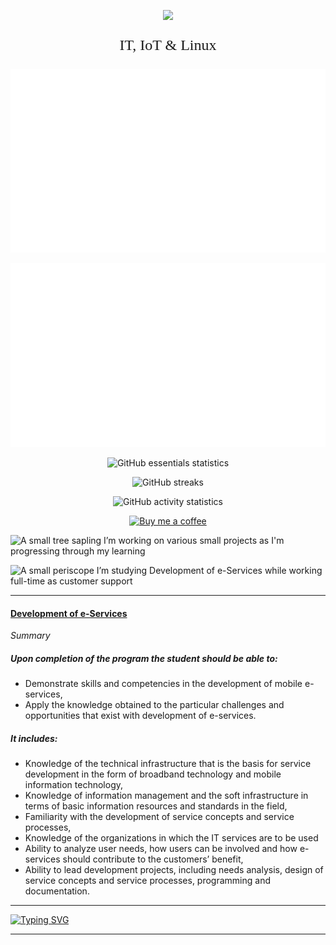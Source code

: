 <p align="center">
 <a href="https://github.com/ZendaiOwl">
  <img src="https://user-images.githubusercontent.com/12261439/156358173-e4389fb4-6889-471b-ab84-01e89362cca0.png">
 </a>
</p>
 
<p style="font-family: Red Hat Text; font-size: 24px;" 
   align="center">
  IT, IoT &amp; Linux
</p>

<p align="center">
  <img src="https://raw.githubusercontent.com/ZendaiOwl/github-stats/master/generated/languages.svg#gh-dark-mode-only" 
       alt="Programming languages used">
</p>

<p align="center">
  <img src="https://raw.githubusercontent.com/ZendaiOwl/github-stats/master/generated/overview.svg#gh-dark-mode-only" 
       alt="GitHub stats overview">
</p>
 
<p align="center">
    <img src="https://github-readme-stats-zendai.vercel.app/api?username=zendaiowl&theme=nightowl&show_icons=true" 
         alt="GitHub essentials statistics">
</p>

<p align="center">
  <img src="https://github-readme-streak-stats.herokuapp.com/?user=ZendaiOwl&theme=dark" 
       alt="GitHub streaks"> 
</p>

<p align="center">
  <img src="https://github-profile-summary-cards.vercel.app/api/cards/profile-details?username=ZendaiOwl" 
       alt="GitHub activity statistics" 
       width="640"> 
</p>

 <p align="center">
  <a href="https://www.buymeacoffee.com/zendaiowl">
   <img src="https://cdn.buymeacoffee.com/buttons/v2/default-blue.png" 
        alt="Buy me a coffee" 
        style="height: 60px !important;width: 217px !important;">
  </a>
 </p>
 
 <p align="left">
  <img src="https://user-images.githubusercontent.com/12261439/157476806-f4b817ea-b7d1-40c6-92e7-b7dc08f011ca.png" 
       alt="A small tree sapling"
       width="24px" 
       height="24px"> I’m working on various small projects as I'm progressing through my learning
 </p>
 
 <p align="left">
  <img src="https://user-images.githubusercontent.com/12261439/157476831-da9cd842-c008-4b6b-bfe7-767df0cc9453.png" 
       alt="A small periscope"
       width="24px" 
       height="24px"> I’m studying Development of e-Services while working full-time as customer support
 </p>

---

#### [Development of e-Services][university-programme]

_Summary_

##### Upon completion of the program the student should be able to:

- Demonstrate skills and competencies in the development of mobile e-services,
- Apply the knowledge obtained to the particular challenges and opportunities that exist with development of e-services.

##### It includes:

- Knowledge of the technical infrastructure that is the basis for service development in the form of broadband technology and mobile information technology,
- Knowledge of information management and the soft infrastructure in terms of basic information resources and standards in the field,
- Familiarity with the development of service concepts and service processes,
- Knowledge of the organizations in which the IT services are to be used
- Ability to analyze user needs, how users can be involved and how e-services should contribute to the customers’ benefit,
- Ability to lead development projects, including needs analysis, design of service concepts and service processes, programming and documentation.

---

[![Typing SVG](https://readme-typing-svg.herokuapp.com?font=Fira+Code&weight=250&size=16&pause=1000&center=true&vCenter=true&random=false&width=720&lines=Lust;Gluttony;Greed;Sloth;Wrath;Envy;Pride;Ignorance;Attachment;Aversion;All+existence+is+suffering;Suffering+produced+by+painful+experiences;Suffering+produced+by+change;Suffering+produced+by+conditioning;The+origin+of+suffering+is+craving;Craving+for+sensory+pleasures;Craving+to+be;Craving+not+to+be;The+end+of+suffering+comes+with+the+end+of+craving;There+is+a+path+that+leads+from+suffering;Right+View;Right+Intention;Right+Speech;Right+Action;Right+Livelihood;Right+Effort;Right+Mindfulness;Right+Concentration;Kindness;Temperance;Charity;Chastity;Humility;Diligence;Patience;The+truth+of+suffering;The+truth+of+origin;The+truth+of+cessation;The+truth+of+the+path)](https://git.io/typing-svg)

---

[university-programme]: https://www.du.se/sv/Utbildning/Program/utveckling-av-etjanster/
